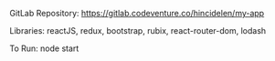 GitLab Repository:
https://gitlab.codeventure.co/hincidelen/my-app

Libraries:
reactJS,
redux,
bootstrap,
rubix,
react-router-dom,
lodash

To Run:
node start